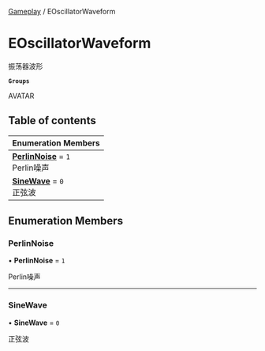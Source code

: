 [Gameplay](../modules/Gameplay.Gameplay.md) / EOscillatorWaveform

# EOscillatorWaveform <Badge type="tip" text="Enumeration" /> <Score text="EOscillatorWaveform" />

振荡器波形

**`Groups`**

AVATAR

## Table of contents

| Enumeration Members |
| :-----|
| **[PerlinNoise](Gameplay.EOscillatorWaveform.md#perlinnoise)** = ``1`` <br> Perlin噪声|
| **[SineWave](Gameplay.EOscillatorWaveform.md#sinewave)** = ``0`` <br> 正弦波|

## Enumeration Members

### PerlinNoise <Score text="PerlinNoise" /> 

• **PerlinNoise** = ``1``

Perlin噪声

___

### SineWave <Score text="SineWave" /> 

• **SineWave** = ``0``

正弦波
